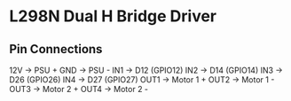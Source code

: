 # L298N Dual H Bridge Driver

## Pin Connections
12V -> PSU +
GND -> PSU -
IN1 -> D12 (GPIO12)
IN2 -> D14 (GPIO14)
IN3 -> D26 (GPIO26)
IN4 -> D27 (GPIO27)
OUT1 -> Motor 1 +
OUT2 -> Motor 1 -
OUT3 -> Motor 2 +
OUT4 -> Motor 2 -
